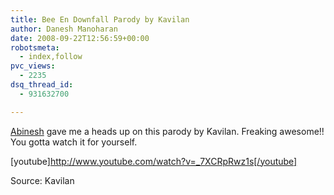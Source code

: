 ```yaml
---
title: Bee En Downfall Parody by Kavilan
author: Danesh Manoharan
date: 2008-09-22T12:56:59+00:00
robotsmeta:
  - index,follow
pvc_views:
  - 2235
dsq_thread_id:
  - 931632700

---
```

[Abinesh][1] gave me a heads up on this parody by Kavilan. Freaking awesome!! You gotta watch it for yourself.

[youtube]http://www.youtube.com/watch?v=_7XCRpRwz1s[/youtube]

Source: Kavilan

 [1]: http://politickler.com/posts/bee-en-downfall-parody/